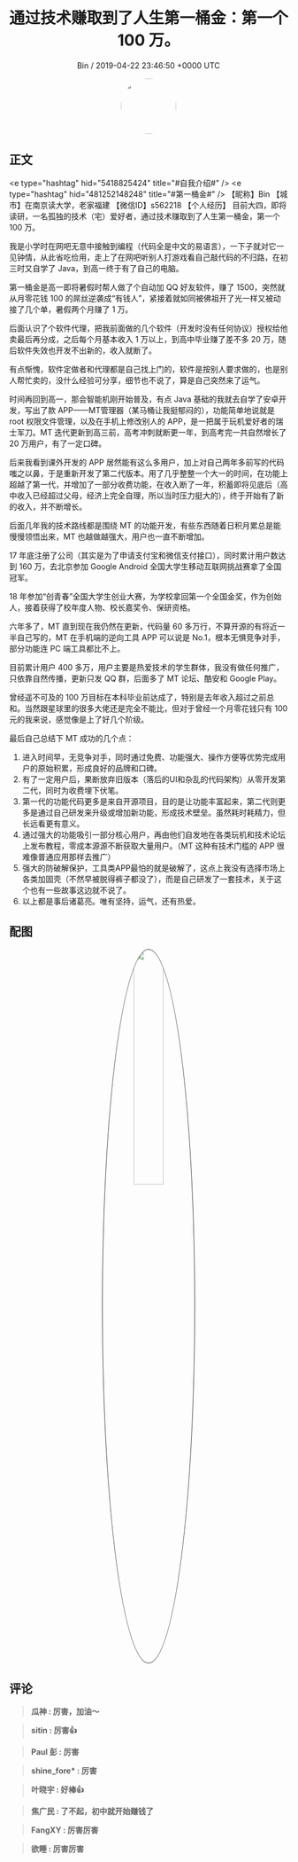 <h1 align="center">通过技术赚取到了人生第一桶金：第一个 100 万。</h1>
<p align="center">
    <a>Bin / 2019-04-22 23:46:50 &#43;0000 UTC</a>
</p>

<div align="center">
    <img src="https://images.zsxq.com/FkAVOvDigY1rSdjSdPnmRigf7aBo?e=1590940799&amp;token=kIxbL07-8jAj8w1n4s9zv64FuZZNEATmlU_Vm6zD:tFbVpsazk1l86hFR4phtl3SUKdM=" width="100" height="100" style="border:1px solid;border-radius:50%; color:#ffffff"/>
</div>

## 正文

<div>
&lt;e type=&#34;hashtag&#34; hid=&#34;5418825424&#34; title=&#34;#自我介绍#&#34; /&gt; &lt;e type=&#34;hashtag&#34; hid=&#34;481252148248&#34; title=&#34;#第一桶金#&#34; /&gt; 
【昵称】Bin
【城市】在南京读大学，老家福建
【微信ID】s562218
【个人经历】
目前大四，即将读研，一名孤独的技术（宅）爱好者，通过技术赚取到了人生第一桶金，第一个 100 万。

我是小学时在网吧无意中接触到编程（代码全是中文的易语言），一下子就对它一见钟情，从此省吃俭用，走上了在网吧听别人打游戏看自己敲代码的不归路，在初三时又自学了 Java，到高一终于有了自己的电脑。

第一桶金是高一即将暑假时帮人做了个自动加 QQ 好友软件，赚了 1500，突然就从月零花钱 100 的屌丝逆袭成“有钱人”，紧接着就如同被佛祖开了光一样又被动接了几个单，暑假两个月赚了 1 万。

后面认识了个软件代理，把我前面做的几个软件（开发时没有任何协议）授权给他卖最后再分成，之后每个月基本收入 1 万以上，到高中毕业赚了差不多 20 万，随后软件失效也开发不出新的，收入就断了。

有点惭愧，软件定做者和代理都是自己找上门的，软件是按别人要求做的，也是别人帮忙卖的，没什么经验可分享，细节也不说了，算是自己突然来了运气。

时间再回到高一，那会智能机刚开始普及，有点 Java 基础的我就去自学了安卓开发，写出了款 APP——MT管理器（某马桶让我挺郁闷的），功能简单地说就是 root 权限文件管理，以及在手机上修改别人的 APP，是一把属于玩机爱好者的瑞士军刀。MT 迭代更新到高三前，高考冲刺就断更一年，到高考完一共自然增长了 20 万用户，有了一定口碑。

后来我看到课外开发的 APP 居然能有这么多用户，加上对自己两年多前写的代码嗤之以鼻，于是重新开发了第二代版本。用了几乎整整一个大一的时间，在功能上超越了第一代，并增加了一部分收费功能，在收入断了一年，积蓄即将见底后（高中收入已经超过父母，经济上完全自理，所以当时压力挺大的），终于开始有了新的收入，并不断增长。

后面几年我的技术路线都是围绕 MT 的功能开发，有些东西随着日积月累总是能慢慢领悟出来，MT 也越做越强大，用户也一直不断增加。

17 年底注册了公司（其实是为了申请支付宝和微信支付接口），同时累计用户数达到 160 万，去北京参加 Google Android 全国大学生移动互联网挑战赛拿了全国冠军。

18 年参加“创青春”全国大学生创业大赛，为学校拿回第一个全国金奖，作为创始人，接着获得了校年度人物、校长嘉奖令、保研资格。

六年多了，MT 直到现在我仍然在更新，代码量 60 多万行，不算开源的有将近一半自己写的，MT 在手机端的逆向工具 APP 可以说是 No.1，根本无惧竞争对手，部分功能连 PC 端工具都比不上。

目前累计用户 400 多万，用户主要是热爱技术的学生群体，我没有做任何推广，只依靠自然传播，更新只发 QQ 群，后面多了 MT 论坛、酷安和 Google Play。

曾经遥不可及的 100 万目标在本科毕业前达成了，特别是去年收入超过之前总和。当然跟星球里的很多大佬还是完全不能比，但对于曾经一个月零花钱只有 100 元的我来说，感觉像是上了好几个阶级。

最后自己总结下 MT 成功的几个点：
1. 进入时间早，无竞争对手，同时通过免费、功能强大、操作方便等优势完成用户的原始积累，形成良好的品牌和口碑。
2. 有了一定用户后，果断放弃旧版本（落后的UI和杂乱的代码架构）从零开发第二代，同时为收费埋下伏笔。
3. 第一代的功能代码更多是来自开源项目，目的是让功能丰富起来，第二代则更多是通过自己研发来升级或增加新功能，形成技术壁垒。虽然耗时耗精力，但长远看更有意义。
4. 通过强大的功能吸引一部分核心用户，再由他们自发地在各类玩机和技术论坛上发布教程，零成本源源不断获取大量用户。（MT 这种有技术门槛的 APP 很难像普通应用那样去推广）
5. 强大的防破解保护，工具类APP最怕的就是破解了，这点上我没有选择市场上各类加固壳（不然早被脱得裤子都没了），而是自己研发了一套技术，关于这个也有一些故事这边就不说了。
6. 以上都是事后诸葛亮。唯有坚持，运气，还有热爱。
</div>

## 配图
<div class="image" align="center">

<img src="https://images.zsxq.com/Fk081JhUCQL5wrNTWECR7pp84XF2?imageMogr2/auto-orient/thumbnail/800x/format/jpg/blur/1x0/quality/75&amp;e=1590940799&amp;token=kIxbL07-8jAj8w1n4s9zv64FuZZNEATmlU_Vm6zD:AlHzwa2_C8M9X8adJNP75pryNP8=" width="33%" height="33%" style="border:1px solid;border-radius:50%; color:#3c3f41"/>

</div>

## 评论

<div align="left">
<div>

<blockquote >
<span> <strong>瓜神 : 厉害，加油～ </strong></span>
</blockquote>

<blockquote >
<span> <strong>sitin : 厉害👍 </strong></span>
</blockquote>

<blockquote >
<span> <strong>Paul 彭 : 厉害 </strong></span>
</blockquote>

<blockquote >
<span> <strong>shine_fore* : 厉害 </strong></span>
</blockquote>

<blockquote >
<span> <strong>叶晓宇 : 好棒👍 </strong></span>
</blockquote>

<blockquote >
<span> <strong>焦广民 : 了不起，初中就开始赚钱了 </strong></span>
</blockquote>

<blockquote >
<span> <strong>FangXY : 厉害厉害 </strong></span>
</blockquote>

<blockquote >
<span> <strong>欲睡 : 厉害厉害 </strong></span>
</blockquote>

</div>
</div>